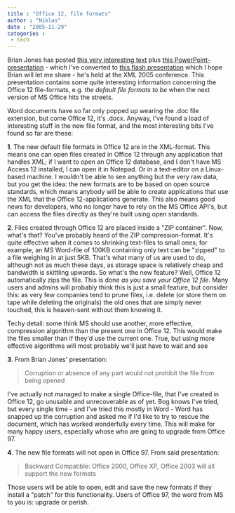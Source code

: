 ```yaml
---
title : "Office 12, file formats"
author : "Niklas"
date : "2005-11-29"
categories : 
 - tech
---
```


Brian Jones has posted [this very interesting text](http://blogs.msdn.com/brian_jones/archive/2005/11/26/497226.aspx) plus [this PowerPoint-presentation](http://jonesxml.com/decks/xml2005.ppt) - which I've converted to [this flash presentation](https://niklasblog.com/wp-content/2005-11-29-XML2005) which I hope Brian will let me share - he's held at the XML 2005 conference. This presentation contains some quite interesting information concerning the Office 12 file-formats, e.g. _the default file formats to be_ when the next version of MS Office hits the streets.

Word documents have so far only popped up wearing the .doc file extension, but come Office 12, it's .docx. Anyway, I've found a load of interesting stuff in the new file format, and the most interesting bits I've found so far are these:

**1**. The new default file formats in Office 12 are in the XML-format. This means one can open files created in Office 12 through any application that handles XML; if I want to open an Office 12 database, and I don't have MS Access 12 installed, I can open it in Notepad. Or in a text-editor on a Linux-based machine. I wouldn't be able to see anything but the very raw data, but you get the idea: the new formats are to be based on open source standards, which means anybody will be able to create applications that use the XML that the Office 12-applications generate. This also means good news for developers, who no longer have to rely on the MS Office API's, but can access the files directly as they're built using open standards.

**2**. Files created through Office 12 are placed inside a "ZIP container". Now, what's that? You've probably heard of the ZIP compression-format. It's quite effective when it comes to shrinking text-files to small ones; for example, an MS Word-file of 100KB containing only text can be "zipped" to a file weighing in at just 5KB. That's what many of us are used to do, although not as much these days, as storage space is relatively cheap and bandwidth is skittling upwards. So what's the new feature? Well, Office 12 automatically zips the file. This is done _as you save your Office 12 file_. Many users and admins will probably think this is just a small feature, but consider this: as very few companies tend to prune files, i.e. delete (or store them on tape while deleting the originals) the old ones that are simply never touched, this is heaven-sent without them knowing it.

Techy detail: some think MS should use another, more effective, compression algorithm than the present one in Office 12. This would make the files smaller than if they'd use the current one. True, but using more effective algorithms will most probably we'll just have to wait and see

**3**. From Brian Jones' presentation:

> Corruption or absence of any part would not prohibit the file from being opened

I've actually not managed to make a single Office-file, that I've created in Office 12, go unusable and unrecoverable as of yet. Bog knows I've tried, but every single time - and I've tried this mostly in Word - Word has snapped up the corruption and asked me if I'd like to try to rescue the document, which has worked wonderfully every time. This will make for many happy users, especially whose who are going to upgrade from Office 97.

**4**. The new file formats will not open in Office 97. From said presentation:

> Backward Compatible: Office 2000, Office XP, Office 2003 will all support the new formats

Those users will be able to open, edit and save the new formats if they install a "patch" for this functionality. Users of Office 97, the word from MS to you is: upgrade or perish.
